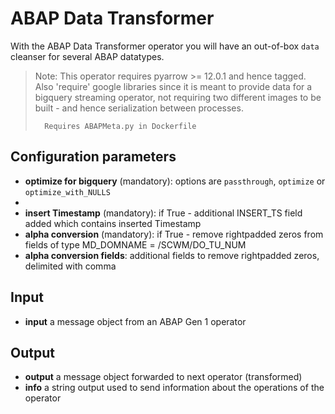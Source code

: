 ABAP Data Transformer
=====================

With the ABAP Data Transformer operator you will have an out-of-box `data` cleanser for several ABAP datatypes. 

> Note: This operator requires pyarrow >= 12.0.1 and hence tagged. 
>       Also 'require' google libraries since it is meant to provide data for a bigquery streaming operator, 
>       not requiring two different images to be built - and hence serialization between processes.
>
>       Requires ABAPMeta.py in Dockerfile

Configuration parameters
------------

* **optimize for bigquery** (mandatory): options are `passthrough`, `optimize` or `optimize_with_NULLS`
*     
* **insert Timestamp** (mandatory): if True - additional INSERT_TS field added which contains inserted Timestamp
* **alpha conversion** (mandatory): if True - remove rightpadded zeros from fields of type MD_DOMNAME = /SCWM/DO_TU_NUM
* **alpha conversion fields**: additional fields to remove rightpadded zeros, delimited with comma


Input
------------
* **input** a message object from an ABAP Gen 1 operator

Output
------------
* **output** a message object forwarded to next operator (transformed)
* **info** a string output used to send information about the operations of the operator

